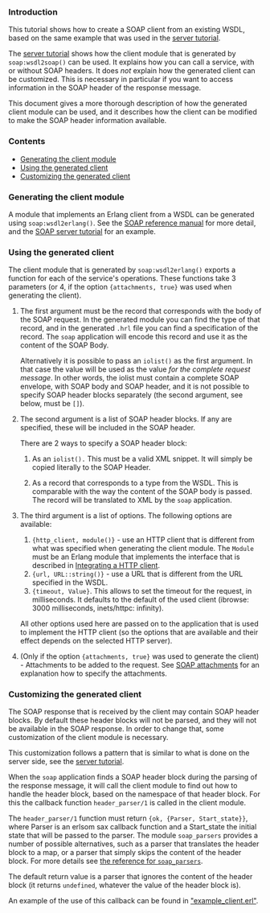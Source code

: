 ### Introduction ###
This tutorial shows how to create a SOAP client from an existing 
WSDL, based on the same example that was used in the [server
tutorial](soap_server_tutorial.md).

The [server tutorial](soap_server_tutorial.md) shows how the
client module that is generated by `soap:wsdl2soap()` can be used. It
explains how you can call a service, with or without SOAP headers. It does
_not_ explain how the generated client can be customized. This is necessary
in particular if you want to access information in the SOAP header of the
response message. 

This document gives a more thorough description of how the generated client
module can be used, and it describes how the client can be modified to make
the SOAP header information available.

### Contents ###
- [Generating the client module](#generating-the-client-module)
- [Using the generated client](#using-the-generated-client)
- [Customizing the generated client](#customizing-the-generated-client)


### Generating the client module ###

A module that implements an Erlang client from a WSDL can be generated
using `soap:wsdl2erlang()`. See the [SOAP reference manual](soap.md) for more
detail, and the [SOAP server tutorial](soap_server_tutorial) for an
example.

### Using the generated client ###
The client module that is generated by `soap:wsdl2erlang()` exports a
function for each of the service's operations. These functions take 3
parameters (or 4, if the option `{attachments, true}` was used when
generating the client).

1. The first argument must be the record that corresponds with the body of 
   the SOAP request. In the generated module you can find the type of that
   record, and in the generated `.hrl` file you can find a specification of
   the record. The `soap` application will encode this record and use it as the
   content of the SOAP Body.

   Alternatively it is possible to pass an `iolist()` as the first argument.
   In that case the value will be used as the value _for the complete
   request message_. In other words, the iolist must contain a complete
   SOAP envelope, with SOAP body and SOAP header, and it is not possible to
   specify SOAP header blocks separately (the second argument, see below,
   must be `[]`).

2. The second argument is a list of SOAP header blocks. If any are
   specified, these will be included in the SOAP header. 

   There are 2 ways to specify a SOAP header block:
   1. As an `iolist().` 
      This must be a valid XML snippet. It will simply be copied literally
      to the SOAP Header.

   2. As a record that corresponds to a type from the WSDL.
      This is comparable with the way the content of the SOAP body is passed.
      The record will be translated to XML by the `soap` application. 

3. The third argument is a list of options. The following options are
   available:

   1. `{http_client, module()}` - use an HTTP
      client that is different from what was specified when generating the
      client module. The `Module` must be an Erlang module that implements the
      interface that is described in [Integrating a HTTP client](integrating_a_http_client.md).
   2. `{url, URL::string()}` - use a URL that is different from the URL
      specified in the WSDL.
   3. `{timeout, Value}`. This allows to set the timeout for the request,
      in milliseconds.  It defaults to the default of the used client
      (ibrowse: 3000 milliseconds, inets/httpc: infinity). 

   All other options used here are passed on to the application that is used
   to implement the HTTP client (so the options that are available and their
   effect depends on the selected HTTP server).

4. (Only if the option `{attachments, true}` was used to generate the
   client) - Attachments to be added to the request. See [SOAP
   attachments](soap_attachments.md) for an explanation how to specify
   the attachments.
   
### Customizing the generated client
The SOAP response that is received by the client
may contain SOAP header blocks. By default these header blocks will not be
parsed, and they will not be available in the SOAP response. In order to
change that, some customization of the client module is necessary. 

This customization follows a pattern that is similar to what is done on the
server side, see the [server tutorial](soap_server_tutorial.md).

When the `soap` application finds a SOAP header block during the parsing of the
response message, it will call the client module to find out how to handle
the header block, based on the namespace of that header block. For this the
callback function `header_parser/1` is called in the client module. 

The `header_parser/1` function must return `{ok, {Parser, Start_state}}`,
where Parser is an erlsom sax callback function and a Start_state the
initial state that will be passed to the parser. The
module `soap_parsers` provides a number of possible alternatives, such as a
parser that translates the header block to a map, or a parser that simply
skips the content of the header block. For more details see [the reference
for `soap_parsers`](soap_parsers.md).

The default return value is a parser that ignores the content of the header
block (it returns `undefined`, whatever the value of the header block is).

An example of the use of this callback can be found in
["example_client.erl"](example_client.erl).
